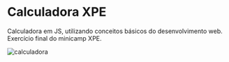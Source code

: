 # Calculadora XPE

Calculadora em JS, utilizando conceitos básicos do desenvolvimento web. Exercício final do minicamp XPE.

![calculadora](https://user-images.githubusercontent.com/91355221/229589076-d8771e81-9cd2-4b8d-9f4b-eca935fee8a4.JPG)


